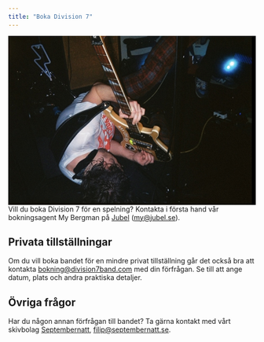 ```yaml
---
title: "Boka Division 7"
---
```


<img src="max_live.jpg" alt="Max Live" style="float: right;">

Vill du boka Division 7 för en spelning? Kontakta i första hand vår bokningsagent My Bergman på [Jubel](https://jubel.se/artists/division-7) (<my@jubel.se>).

## Privata tillställningar

Om du vill boka bandet för en mindre privat tillställning går det också bra att kontakta <bokning@division7band.com> med din förfrågan. Se till att ange datum, plats och andra praktiska detaljer.

## Övriga frågor

Har du någon annan förfrågan till bandet? Ta gärna kontakt med vårt skivbolag [Septembernatt](https://www.septembernatt.se), <filip@septembernatt.se>.
